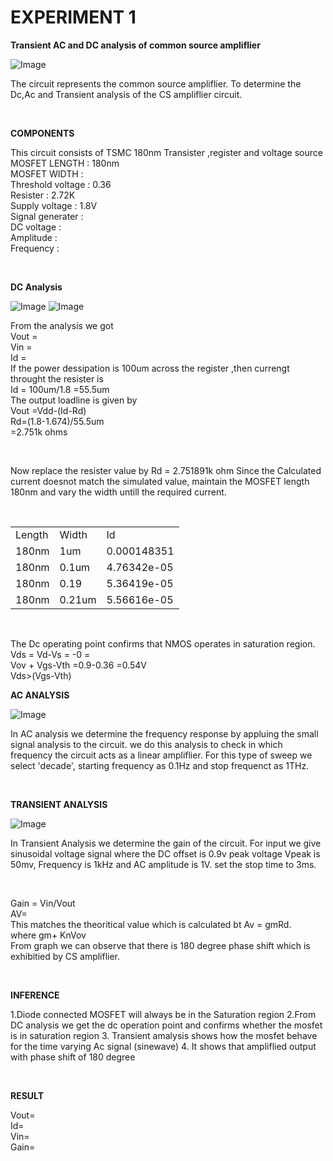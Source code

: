 # EXPERIMENT 1
**Transient AC and DC analysis of common source ampliflier**

![Image](https://github.com/user-attachments/assets/259790f8-36fe-4578-bf2a-7c00f236bd80)
<p> The circuit represents the common source ampliflier. To determine the Dc,Ac and Transient analysis of the CS ampliflier circuit.</p> <br>

**COMPONENTS**
<p>
  This circuit consists of TSMC 180nm Transister ,register and voltage source <br> 
  MOSFET LENGTH : 180nm <br>
  MOSFET WIDTH :        <br>
  Threshold voltage : 0.36 <br>
  Resister : 2.72K <br>
  Supply voltage : 1.8V <br>
  Signal generater :    <br>
  DC voltage :     <br>
  Amplitude :      <br>
  Frequency :      <br>  
</p> <br>

**DC Analysis**

![Image](https://github.com/user-attachments/assets/73102711-c45c-461e-905f-f680312c963b)
![Image](https://github.com/user-attachments/assets/c8701d8c-b1ca-492e-8900-68344b5a2a61)

<p>
From the analysis we got<br> 
Vout =    <br>
Vin =     <br>
Id =      <br>
 If the power dessipation is 100um  across the register ,then 
 currengt  throught the resister is<br>
 Id = 100um/1.8 =55.5um<br>
 The output loadline is given by <br>
 Vout =Vdd-(Id-Rd)<br>
 Rd=(1.8-1.674)/55.5um<br>
   =2.751k ohms<br>
</p> <br>

<p>
  Now replace the resister value by Rd = 2.751891k ohm
  Since the Calculated current doesnot match the simulated value, maintain the MOSFET length 180nm and vary the width untill the required current.  
</p>

<table>
  <tr>
    <td>Length</td>
    <td>Width</td>
    <td>Id</td>
  </tr>
  <tr>
    <td>180nm</td>
    <td>1um</td>
    <td>0.000148351</td>
  </tr>
  <tr>
  <td>180nm</td>
  <td>0.1um</td>
  <td>4.76342e-05	</td>
  </tr><br>
  <tr>
    <td>180nm</td>
    <td>0.19</td>
    <td>5.36419e-05	</td>
  </tr>
  
  <tr>
    <td>180nm</td>
    <td>0.21um</td>
    <td> 5.56616e-05</td>
  </tr>
</table><br>

<p>
   The Dc operating point confirms that NMOS operates in saturation region.<br>
   Vds = Vd-Vs = -0 =  <br>
  Vov + Vgs-Vth =0.9-0.36 =0.54V<br>
  Vds>(Vgs-Vth)<br>
</p>


**AC ANALYSIS**

![Image](https://github.com/user-attachments/assets/cf399197-91c0-491b-95cd-d5d108f54aae)

<P>
  In AC analysis we determine the frequency response by appluing the small signal analysis to the circuit. we do this analysis to check in which frequency the circuit acts as a linear ampliflier.
  For this type of sweep we select 'decade', starting frequency as 0.1Hz and stop frequenct as 1THz.


</P><br>

**TRANSIENT ANALYSIS**

![Image](https://github.com/user-attachments/assets/ae8bf8dd-43b9-4b36-98f7-f1d999f7a36c)

<p>
  In Transient  Analysis we determine the gain of the circuit. For input we give sinusoidal voltage signal where the DC offset is 0.9v peak voltage Vpeak is 50mv, Frequency is 1kHz and AC amplitude is 1V. set the stop time to 3ms.
</p><br>

<p>
  Gain = Vin/Vout<br>
  AV=  <br>
  This matches the theoritical value which is calculated bt Av = gmRd.<br>
  where gm+ KnVov<br>
  From graph we can observe that there is 180 degree phase shift which is exhibitied by CS ampliflier.
  
</p><br>

**INFERENCE**
<p>
  1.Diode connected MOSFET will always be in the Saturation region
  2.From DC analysis we get the dc operation point and confirms whether the mosfet is in saturation region 
  3. Transient amalysis shows how the mosfet behave for the time varying Ac signal (sinewave)
  4. It shows that ampliflied output with phase shift of 180 degree 
</p><br>

**RESULT**
<p>
  Vout=   <br>
  Id=     <br>
  Vin=    <br>
  Gain=   <br>
  
</p>






